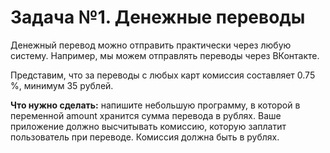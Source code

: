 # Задача №1. Денежные переводы

Денежный перевод можно отправить практически через любую систему.
Например, мы можем отправлять переводы через ВКонтакте.

Представим, что за переводы с любых карт комиссия составляет 0.75 %, минимум 35 рублей.

**Что нужно сделать:** напишите небольшую программу, в которой в переменной amount хранится сумма перевода в рублях.
Ваше приложение должно высчитывать комиссию, которую заплатит пользователь при переводе. Комиссия должна быть в рублях.

